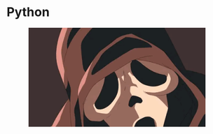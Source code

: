 # Python

<div align=center>
    <img src="../extras/death.gif" alt="ghostface killing" width="80%">
</div>